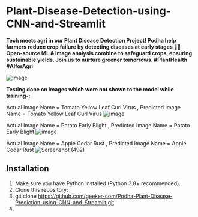 # Plant-Disease-Detection-using-CNN-and-Streamlit
**Tech meets agri in our Plant Disease Detection Project! Podha help farmers reduce crop failure by detecting diseases at early stages 🌱🔬 Open-source ML &amp; image analysis combine to safeguard crops, ensuring sustainable yields. Join us to nurture greener tomorrows. #PlantHealth #AIforAgri**

![image](https://github.com/geeker-com/Podha-Plant-Disease-Prediction-using-CNN-and-Streamlit/assets/76612251/90289e02-ad0a-4b6f-922a-4de173ef48d5)


**Testing done on images which were not shown to the model while training-:**

Actual Image Name = Tomato Yellow Leaf Curl Virus , Predicted Image Name = Tomato Yellow Leaf Curl Virus 
![image](https://github.com/geeker-com/Podha-Plant-Disease-Detection-using-CNN-and-Streamlit/assets/76612251/d35091a5-c11d-437b-86f5-fea5716addfa)

Actual Image Name = Potato Early Blight , Predicted Image Name = Potato Early Blight
![image](https://github.com/geeker-com/Podha-Plant-Disease-Detection-using-CNN-and-Streamlit/assets/76612251/e1c66d17-05f3-4f50-b3b1-448573ec5d56)

Actual Image Name = Apple Cedar Rust , Predicted Image Name = Apple Cedar Rust
![Screenshot (492)](https://github.com/geeker-com/Podha-Plant-Disease-Detection-using-CNN-and-Streamlit/assets/76612251/4a79997b-e4ac-4e59-8e84-65006b3e473f)

## Installation

1. Make sure you have Python installed (Python 3.8+ recommended).
2. Clone this repository:
3. git clone https://github.com/geeker-com/Podha-Plant-Disease-Prediction-using-CNN-and-Streamlit.git
4. 
